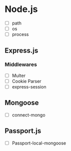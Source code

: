 # Node.js

- [ ] path
- [ ] os
- [ ] process

## Express.js

### Middlewares

- [ ] Multer
- [ ] Cookie Parser
- [ ] express-session

## Mongoose

- [ ] connect-mongo

## Passport.js

- [ ] Passport-local-mongoose
